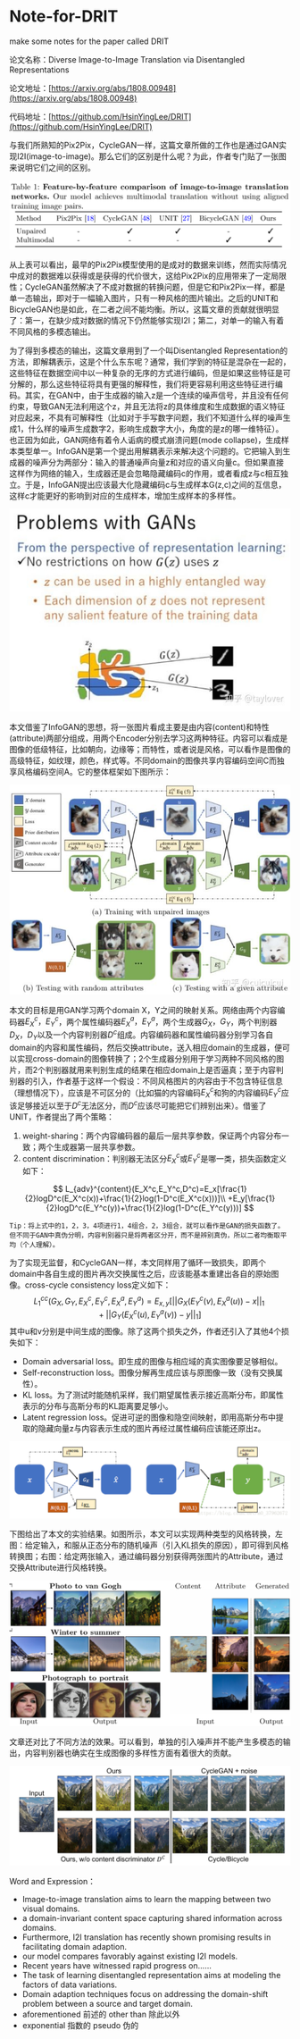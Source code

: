 ﻿# Note-for-DRIT
make some notes for the paper called DRIT

论文名称：Diverse Image-to-Image Translation via Disentangled Representations

论文地址：[https://arxiv.org/abs/1808.00948](https://arxiv.org/abs/1808.00948)

代码地址：[https://github.com/HsinYingLee/DRIT](https://github.com/HsinYingLee/DRIT)

与我们所熟知的Pix2Pix，CycleGAN一样，这篇文章所做的工作也是通过GAN实现I2I(image-to-image)。那么它们的区别是什么呢？为此，作者专门贴了一张图来说明它们之间的区别。

![comparison](image/table.PNG)

从上表可以看出，最早的Pix2Pix模型使用的是成对的数据来训练，然而实际情况中成对的数据难以获得或是获得的代价很大，这给Pix2Pix的应用带来了一定局限性；CycleGAN虽然解决了不成对数据的转换问题，但是它和Pix2Pix一样，都是单一态输出，即对于一幅输入图片，只有一种风格的图片输出。之后的UNIT和BicycleGAN也是如此，在二者之间不能均衡。所以，这篇文章的贡献就很明显了：第一，在缺少成对数据的情况下仍然能够实现I2I；第二，对单一的输入有着不同风格的多模态输出。

为了得到多模态的输出，这篇文章用到了一个叫Disentangled Representation的方法，即解耦表示，这是个什么东东呢？通常，我们学到的特征是混杂在一起的，这些特征在数据空间中以一种复杂的无序的方式进行编码，但是如果这些特征是可分解的，那么这些特征将具有更强的解释性，我们将更容易利用这些特征进行编码。其实，在GAN中，由于生成器的输入z是一个连续的噪声信号，并且没有任何约束，导致GAN无法利用这个z，并且无法将z的具体维度和生成数据的语义特征对应起来，不具有可解释性（比如对于手写数字问题，我们不知道什么样的噪声生成1，什么样的噪声生成数字2，影响生成数字大小，角度的是z的哪一维特征）。也正因为如此，GAN网络有着令人诟病的模式崩溃问题(mode collapse)，生成样本类型单一。InfoGAN是第一个提出用解耦表示来解决这个问题的。它把输入到生成器的噪声分为两部分：输入的普通噪声向量z和对应的语义向量c。但如果直接这样作为网络的输入，生成器还是会忽略隐藏编码c的作用，或者看成z与c相互独立。于是，InfoGAN提出应该最大化隐藏编码c与生成样本G(z,c)之间的互信息，这样c才能更好的影响到对应的生成样本，增加生成样本的多样性。

![Disentangled Representation](image/DR.jpg)

本文借鉴了InfoGAN的思想，将一张图片看成主要是由内容(content)和特性(attribute)两部分组成，用两个Encoder分别去学习这两种特征。内容可以看成是图像的低级特征，比如朝向，边缘等；而特性，或者说是风格，可以看作是图像的高级特征，如纹理，颜色，样式等。不同domain的图像共享内容编码空间C而独享风格编码空间A。它的整体框架如下图所示：

![framework](image/framework.jpg)

本文的目标是用GAN学习两个domain X，Y之间的映射关系。网络由两个内容编码器$E_X^c，E_Y^c$，两个属性编码器$E_X^a，E_Y^a$，两个生成器$G_X，G_Y$，两个判别器$D_X，D_Y$以及一个内容判别器$D^c$组成。内容编码器和属性编码器分别学习各自domain的内容和属性编码，然后交换attribute，送入相应domain的生成器，便可以实现cross-domain的图像转换了；2个生成器分别用于学习两种不同风格的图片，而2个判别器就用来判别生成的结果在相应domain上是否逼真；至于内容判别器的引入，作者基于这样一个假设：不同风格图片的内容由于不包含特征信息（理想情况下），应该是不可区分的（比如猫的内容编码$E_X^c$和狗的内容编码$E_Y^c$应该足够接近以至于$D^c$无法区分，而$D^c$应该尽可能把它们辨别出来）。借鉴了UNIT，作者提出了两个策略：

1. weight-sharing：两个内容编码器的最后一层共享参数，保证两个内容分布一致；两个生成器第一层共享参数。
2. content discrimination：判别器无法区分$E_X^c$或$E_Y^c$是哪一类，损失函数定义如下：

$$
L_{adv}^{content}(E_X^c,E_Y^c,D^c)=E_x[\frac{1}{2}logD^c(E_X^c(x))+\frac{1}{2}log(1-D^c(E_X^c(x)))]\\
+E_y[\frac{1}{2}logD^c(E_Y^c(y))+\frac{1}{2}log(1-D^c(E_Y^c(y)))]
$$

```
Tip：将上式中的1，2，3，4项进行1，4组合，2，3组合，就可以看作是GAN的损失函数了。但不同于GAN中真伪分明，内容判别器只是将两者区分开，而不是辨别真伪，所以二者均衡取平均（个人理解）。
```

为了实现无监督，和CycleGAN一样，本文同样用了循环一致损失，即两个domain中各自生成的图片再次交换属性之后，应该能基本重建出各自的原始图像。cross-cycle consistency loss定义如下：
$$
L_1^{cc}(G_X,G_Y,E_X^c,E_Y^c,E_X^a,E_Y^a)=E_{x,y}[||G_X(E_Y^c(v),E_X^a(u))-x||_1+||G_Y(E_X^c(u),E_Y^a(v))-y||_1]
$$
其中u和v分别是中间生成的图像。除了这两个损失之外，作者还引入了其他4个损失如下：

- Domain adversarial loss。即生成的图像与相应域的真实图像要足够相似。
- Self-reconstruction loss。图像分解再生成应该与原图像一致（没有交换属性）。
- KL loss。为了测试时能随机采样，我们期望属性表示接近高斯分布，即属性表示的分布与高斯分布的KL距离要足够小。
- Latent regression loss。促进可逆的图像和隐空间映射，即用高斯分布中提取的隐藏向量z与内容表示生成的图片再经过属性编码应该能还原出z。

![loss](image/loss.png)

下图给出了本文的实验结果。如图所示，本文可以实现两种类型的风格转换，左图：给定输入，和服从正态分布的随机噪声（引入KL损失的原因），即可得到风格转换图；右图：给定两张输入，通过编码器分别获得两张图片的Attribute，通过交换Attribute进行风格转换。

![result](image/result.png)

文章还对比了不同方法的效果。可以看到，单独的引入噪声并不能产生多模态的输出，内容判别器也确实在生成图像的多样性方面有着很大的贡献。

![w2s](image/w2s.png)



Word and Expression：

- Image-to-image translation aims to learn the mapping between two visual domains.
- a domain-invariant content space capturing shared information across domains.
- Furthermore, I2I translation has recently shown promising results in facilitating domain adaption.
- our model compares favorably against existing I2I models.
- Recent years have witnessed rapid progress on......
- The task of learning disentangled representation aims at modeling the factors of data variations.
- Domain adaption techniques focus on addressing the domain-shift problem between a source and target domain.
- aforementioned 前述的           other than 除此以外
- exponential 指数的                   pseudo 伪的